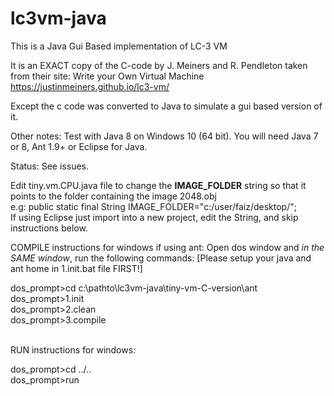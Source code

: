 # lc3vm-java
This is a Java Gui Based implementation of LC-3 VM

It is an EXACT copy of the C-code by J. Meiners and R. Pendleton taken from their site: Write your Own Virtual Machine 
https://justinmeiners.github.io/lc3-vm/

Except the c code was converted to Java to simulate a gui based version of it.

Other notes:
Test with Java 8 on Windows 10 (64 bit). You will need Java 7 or 8, Ant 1.9+ or Eclipse for Java.

Status: See issues.

Edit tiny.vm.CPU.java file to change the <b>IMAGE_FOLDER</b> string so that it points to the folder containing the image 2048.obj <br/>
e.g: public static final String IMAGE_FOLDER="c:/user/faiz/desktop/"; <br/> If using Eclipse just import into a new project, edit the String, and skip instructions below.

COMPILE instructions for windows if using ant: Open dos window and <i>in the SAME window</i>, run the following commands:
[Please setup your java and ant home in 1.init.bat file FIRST!]

dos_prompt>cd c:\pathto\lc3vm-java\tiny-vm-C-version\ant <br/>
dos_prompt>1.init <br/>
dos_prompt>2.clean <br/>
dos_prompt>3.compile <br/><br/>

RUN instructions for windows: <br/>

dos_prompt>cd ../.. <br/>
dos_prompt>run

